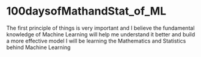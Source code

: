 # 100daysofMathandStat_of_ML
The first principle of things is very important and I believe the fundamental knowledge of Machine Learning will help me understand it better and build a more effective model
I will be learning the Mathematics and Statistics behind Machine Learning 
